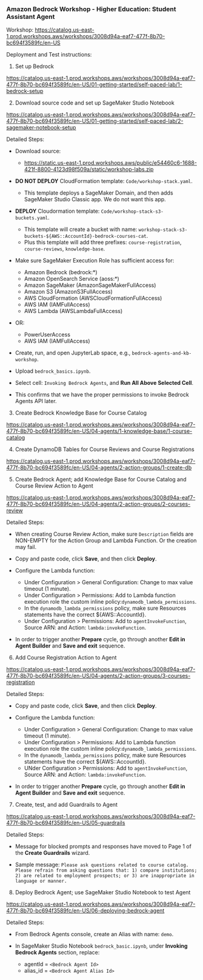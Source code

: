 ### Amazon Bedrock Workshop - Higher Education: Student Assistant Agent

Workshop: https://catalog.us-east-1.prod.workshops.aws/workshops/3008d94a-eaf7-477f-8b70-bc694f3589fc/en-US

Deployment and Test instructions:

1. Set up Bedrock

https://catalog.us-east-1.prod.workshops.aws/workshops/3008d94a-eaf7-477f-8b70-bc694f3589fc/en-US/01-getting-started/self-paced-lab/1-bedrock-setup

2. Download source code and set up SageMaker Studio Notebook

https://catalog.us-east-1.prod.workshops.aws/workshops/3008d94a-eaf7-477f-8b70-bc694f3589fc/en-US/01-getting-started/self-paced-lab/2-sagemaker-notebook-setup

Detailed Steps:

- Download source:
  - https://static.us-east-1.prod.workshops.aws/public/e54460c6-1688-421f-8800-4123d98f509a/static/workshop-labs.zip

- **DO NOT DEPLOY** CloudFormation template: `Code/workshop-stack.yaml`.
  - This template deploys a SageMaker Domain, and then adds SageMaker Studio Classic app.  We do not want this app.

- **DEPLOY** Cloudormation template: `Code/workshop-stack-s3-buckets.yaml`.
  - This template will create a bucket with name: `workshop-stack-s3-buckets-${AWS::AccountId}-bedrock-courses-cat`.
  - Plus this template will add three prefixes: `course-registration`, `course-reviews`, `knowledge-base`.

- Make sure SageMaker Execution Role has sufficient access for:
  - Amazon Bedrock (bedrock:*)
  - Amazon OpenSearch Service (aoss:*)
  - Amazon SageMaker (AmazonSageMakerFullAccess)
  - Amazon S3 (AmazonS3FullAccess)
  - AWS CloudFormation (AWSCloudFormationFullAccess)
  - AWS IAM (IAMFullAccess)
  - AWS Lambda (AWSLambdaFullAccess)
- OR:
  - PowerUserAccess
  - AWS IAM (IAMFullAccess)

- Create, run, and open JupyterLab space, e.g., `bedrock-agents-and-kb-workshop`.

- Upload `bedrock_basics.ipynb`.

- Select cell: `Invoking Bedrock Agents`, and **Run All Above Selected Cell**.

- This confirms that we have the proper permissions to invoke Bedrock Agents API later.

3. Create Bedrock Knowledge Base for Course Catalog

https://catalog.us-east-1.prod.workshops.aws/workshops/3008d94a-eaf7-477f-8b70-bc694f3589fc/en-US/04-agents/1-knowledge-base/1-course-catalog

4. Create DynamoDB Tables for Course Reviews and Course Registrations

https://catalog.us-east-1.prod.workshops.aws/workshops/3008d94a-eaf7-477f-8b70-bc694f3589fc/en-US/04-agents/2-action-groups/1-create-db

5. Create Bedrock Agent; add Knowledge Base for Course Catalog and Course Review Action to Agent

https://catalog.us-east-1.prod.workshops.aws/workshops/3008d94a-eaf7-477f-8b70-bc694f3589fc/en-US/04-agents/2-action-groups/2-courses-review

Detailed Steps:

- When creating Course Review Action, make sure `Description` fields are NON-EMPTY for the Action Group and Lambda Function.  Or the creation may fail.

- Copy and paste code, click **Save**, and then click **Deploy**.

- Configure the Lambda function:
  - Under Configuration > General Configuration: Change to max value timeout (1 minute).
  - Under Configuration > Permissions: Add to Lambda function execution role the custom inline policy:`dynamodb_lambda_permissions`.
  - In the `dynamodb_lambda_permissions` policy, make sure Resources statements have the correct ${AWS::AccountId}.
  - Under Configuration > Permissions: Add to `agentInvokeFunction`, Source ARN: <Bedrock Agent ARN> and Action: `lambda:invokeFunction`.

- In order to trigger another **Prepare** cycle, go through another **Edit in Agent Builder** and **Save and exit** sequence.

6. Add Course Registration Action to Agent

https://catalog.us-east-1.prod.workshops.aws/workshops/3008d94a-eaf7-477f-8b70-bc694f3589fc/en-US/04-agents/2-action-groups/3-courses-registration

Detailed Steps:

- Copy and paste code, click **Save**, and then click **Deploy**.

- Configure the Lambda function:
  - Under Configuration > General Configuration: Change to max value timeout (1 minute).
  - Under Configuration > Permissions: Add to Lambda function execution role the custom inline policy:`dynamodb_lambda_permissions`.
  - In the `dynamodb_lambda_permissions` policy, make sure Resources statements have the correct ${AWS::AccountId}.
  - UNder Configuration > Permissions: Add to `agentInvokeFunction`, Source ARN: <Bedrock Agent ARN> and Action: `lambda:invokeFunction`.

- In order to trigger another **Prepare** cycle, go through another **Edit in Agent Builder** and **Save and exit** sequence.

7. Create, test, and add Guardrails to Agent

https://catalog.us-east-1.prod.workshops.aws/workshops/3008d94a-eaf7-477f-8b70-bc694f3589fc/en-US/05-guardrails

Detailed Steps:

- Message for blocked prompts and responses have moved to Page 1 of the **Create Guardrails** wizard.

- Sample message: `Please ask questions related to course catalog.  Please refrain from asking questions that: 1) compare institutions; 2) are related to employment prospects; or 3) are inappropriate in language or manner.`

8. Deploy Bedrock Agent; use SageMaker Studio Notebook to test Agent

https://catalog.us-east-1.prod.workshops.aws/workshops/3008d94a-eaf7-477f-8b70-bc694f3589fc/en-US/06-deploying-bedrock-agent

Detailed Steps:

- From Bedrock Agents console, create an Alias with name: `demo`.

- In SageMaker Studio Notebook `bedrock_basic.ipynb`, under **Invoking Bedrock Agents** section, replace:
  - agentId = `<Bedrock Agent Id>`
  - alias_id = `<Bedrock Agent Alias Id>`
